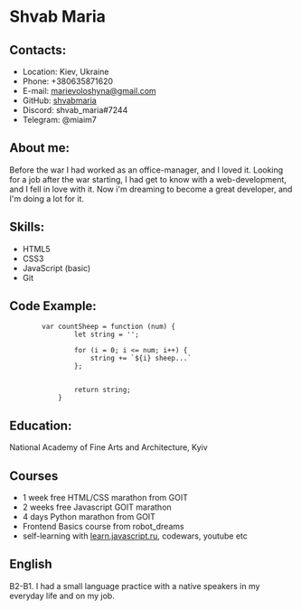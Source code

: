# Shvab Maria

## Contacts:

- Location: Kiev, Ukraine
- Phone: +380635871620
- E-mail: marievoloshyna@gmail.com
- GitHub: [shvabmaria](https://github.com/shvabmaria)
- Discord: shvab_maria#7244
- Telegram: @miaim7

## About me:

Before the war I had worked as an office-manager, and I loved it. Looking for a job after the war starting, I had get to know with a web-development, and I fell in love with it. Now i'm dreaming to become a great developer, and I'm doing a lot for it.

## Skills:

- HTML5
- CSS3
- JavaScript (basic)
- Git

## Code Example:

```
        var countSheep = function (num) {
                let string = '';

                for (i = 0; i <= num; i++) {
                    string += `${i} sheep...`
                };


                return string;
            }
```

## Education:

National Academy of Fine Arts and Architecture, Kyiv

## Courses

- 1 week free HTML/CSS marathon from GOIT
- 2 weeks free Javascript GOIT marathon
- 4 days Python marathon from GOIT
- Frontend Basics course from robot_dreams
- self-learning with [learn.javascript.ru](learn.javascript.ru), codewars, youtube etc

## English

B2-B1. I had a small language practice with a native speakers in my everyday life and on my job.
